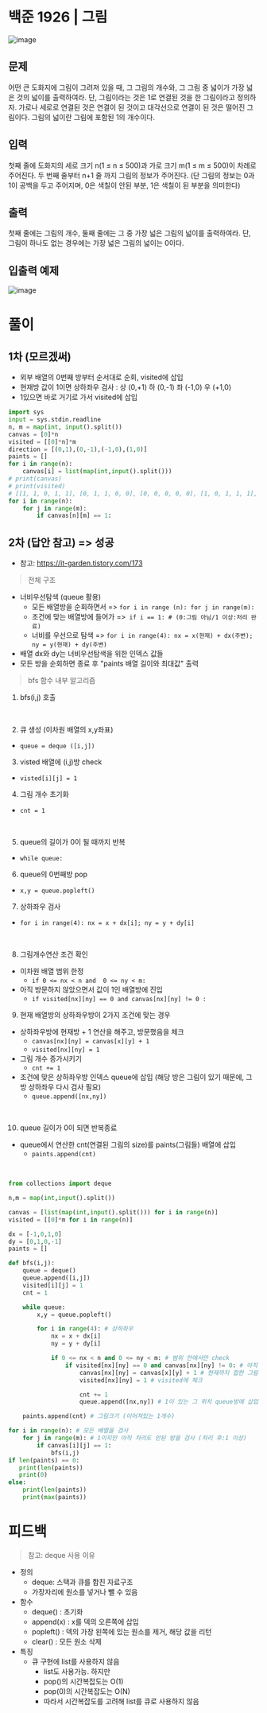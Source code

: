 # 백준 1926 | 그림

![image](https://user-images.githubusercontent.com/62331803/96589742-2674c480-1320-11eb-8f49-6eb8395ea705.png)
<br>

## 문제
어떤 큰 도화지에 그림이 그려져 있을 때, 그 그림의 개수와, 그 그림 중 넓이가 가장 넓은 것의 넓이를 출력하여라. 단, 그림이라는 것은 1로 연결된 것을 한 그림이라고 정의하자. 가로나 세로로 연결된 것은 연결이 된 것이고 대각선으로 연결이 된 것은 떨어진 그림이다. 그림의 넓이란 그림에 포함된 1의 개수이다.


## 입력
첫째 줄에 도화지의 세로 크기 n(1 ≤ n ≤ 500)과 가로 크기 m(1 ≤ m ≤ 500)이 차례로 주어진다. 두 번째 줄부터 n+1 줄 까지 그림의 정보가 주어진다. (단 그림의 정보는 0과 1이 공백을 두고 주어지며, 0은 색칠이 안된 부분, 1은 색칠이 된 부분을 의미한다)

## 출력
첫째 줄에는 그림의 개수, 둘째 줄에는 그 중 가장 넓은 그림의 넓이를 출력하여라. 단, 그림이 하나도 없는 경우에는 가장 넓은 그림의 넓이는 0이다.

## 입출력 예제

![image](https://user-images.githubusercontent.com/62331803/96589827-40aea280-1320-11eb-8b49-e9619af653f5.png)
<br>

# 풀이
## 1차 (모르겠써)
- 외부 배열의 0번째 방부터 순서대로 순회, visited에 삽입
- 현재방 값이 1이면 상하좌우 검사 : 상 (0,+1) 하 (0,-1) 좌 (-1,0) 우 (+1,0)
- 1있으면 바로 거기로 가서 visited에 삽입

```python
import sys
input = sys.stdin.readline
n, m = map(int, input().split())
canvas = [0]*n
visited = [[0]*n]*m
direction = [(0,1),(0,-1),(-1,0),(1,0)]
paints = []
for i in range(n):
    canvas[i] = list(map(int,input().split()))
# print(canvas)
# print(visited)
# [[1, 1, 0, 1, 1], [0, 1, 1, 0, 0], [0, 0, 0, 0, 0], [1, 0, 1, 1, 1], [0, 0, 1, 1, 1], [0, 0, 1, 1, 1]]
for i in range(n):
    for j in range(m):
        if canvas[n][m] == 1:
```

## 2차 (답안 참고) => 성공

- 참고: https://it-garden.tistory.com/173

> 전체 구조
- 너비우선탐색 (queue 활용)
   - 모든 배열방을 순회하면서 => `for i in range (n): for j in range(m):`
   - 조건에 맞는 배열방에 들어가 =>` if i == 1: # (0:그림 아님/1 이상:처리 완료)`
   - 너비를 우선으로 탐색 => `for i in range(4): nx = x(현재) + dx(주변); ny = y(현재) + dy(주변)`
- 배열 dx와 dy는 너비우선탐색을 위한 인덱스 값들
- 모든 방을 순회하면 종료 후 "paints 배열 길이와 최대값" 출력

> bfs 함수 내부 알고리즘
1. bfs(i,j) 호출
<br>

2. 큐 생성 (이차원 배열의 x,y좌표)
- `queue = deque ([i,j])`
3. visted 배열에 (i,j)방 check
- `visted[i][j] = 1`
4. 그림 개수 초기화
- `cnt = 1`
<br>

5. queue의 길이가 0이 될 때까지 반복
- `while queue:`
6. queue의 0번째방 pop
- `x,y = queue.popleft()`
7. 상하좌우 검사
- `for i in range(4): nx = x + dx[i]; ny = y + dy[i]`
<br>

8. 그림개수연산 조건 확인
- 이차원 배열 범위 한정
    - `if 0 <= nx < n and  0 <= ny < m:`
- 아직 방문하지 않았으면서 값이 1인 배열방에 진입
    - `if visited[nx][ny] == 0 and canvas[nx][ny] != 0 :`
9. 현재 배열방의 상하좌우방이 2가지 조건에 맞는 경우 
- 상하좌우방에 현재방 + 1 연산을 해주고, 방문했음을 체크
    - `canvas[nx][ny] = canvas[x][y] + 1`
    - `visited[nx][ny] = 1`
- 그림 개수 증가시키기
    - `cnt += 1`
- 조건에 맞은 상하좌우방 인덱스 queue에 삽입 (해당 방은 그림이 있기 때문에, 그 방 상하좌우 다시 검사 필요)
    - `queue.append([nx,ny])`
<br>

10. queue 길이가 0이 되면 반복종료
- queue에서 연산한 cnt(연결된 그림의 size)를 paints(그림들) 배열에 삽입
    - `paints.append(cnt)`
<br>


```python
from collections import deque

n,m = map(int,input().split())

canvas = [list(map(int,input().split())) for i in range(n)]
visited = [[0]*m for i in range(n)]

dx = [-1,0,1,0]
dy = [0,1,0,-1]
paints = []

def bfs(i,j):
    queue = deque()
    queue.append([i,j])
    visited[i][j] = 1
    cnt = 1

    while queue:
        x,y = queue.popleft()

        for i in range(4): # 상하좌우
            nx = x + dx[i]
            ny = y + dy[i]

            if 0 <= nx < n and 0 <= ny < m: # 범위 안에서만 check
                if visited[nx][ny] == 0 and canvas[nx][ny] != 0: # 아직 방문 X and 배열방 1
                    canvas[nx][ny] = canvas[x][y] + 1 # 현재까지 합한 그림 size (이미 연산완료했다는 check)
                    visited[nx][ny] = 1 # visited에 체크

                    cnt += 1
                    queue.append([nx,ny]) # 1이 있는 그 위치 queue방에 삽입

    paints.append(cnt) # 그림크기 (이어져있는 1개수)

for i in range(n): # 모든 배열을 검사
    for j in range(m): # 1이지만 아직 처리도 안된 방을 검사 (처리 후:1 이상)
        if canvas[i][j] == 1:
            bfs(i,j)
if len(paints) == 0:
   print(len(paints))
   print(0)
else:
    print(len(paints))
    print(max(paints))

```

# 피드백


> 참고: deque 사용 이유
- 정의
   - deque: 스택과 큐를 합친 자료구조
   - 가장자리에 원소를 넣거나 뺄 수 있음
- 함수
   - deque() : 초기화
   - append(x) : x를 덱의 오른쪽에 삽입
   - popleft() : 덱의 가장 왼쪽에 있는 원소를 제거, 해당 값을 리턴
   - clear() : 모든 원소 삭제
- 특징
   - 큐 구현에 list를 사용하지 않음
       - list도 사용가능. 하지만
       - pop()의 시간복잡도는 O(1)
       - pop(0)의 시간복잡도는 O(N)
       - 따라서 시간복잡도를 고려해 list를 큐로 사용하지 않음

